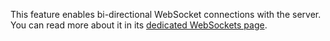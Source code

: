 [//]: # (title: WebSockets)

<include src="lib.md" include-id="outdated_warning"/>

This feature enables bi-directional WebSocket connections with the server.
You can read more about it in its [dedicated WebSockets page](websockets.md).
